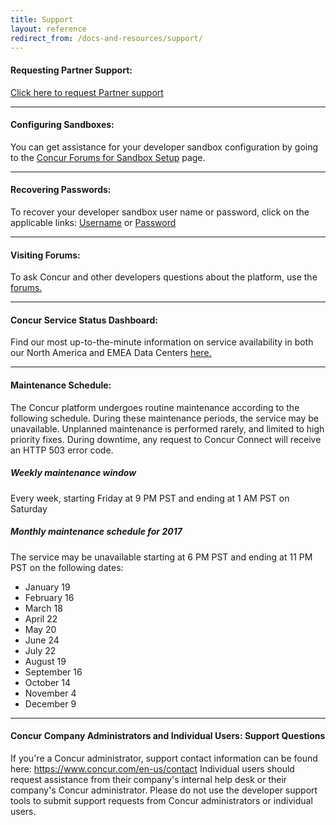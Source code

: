 ```yaml
---
title: Support
layout: reference
redirect_from: /docs-and-resources/support/
---
```


#### Requesting Partner Support:  
[Click here to request Partner support](/tools-support/requesting-partner-support.html)

- - -

#### Configuring Sandboxes:
You can get assistance for your developer sandbox configuration by going to the [Concur Forums for Sandbox Setup][1] page.

- - -

#### Recovering Passwords:
To recover your developer sandbox user name or password, click on the applicable links: [Username][4] or [Password][5]

- - -

#### Visiting Forums:
To ask Concur and other developers questions about the platform, use the <a href="https://forum.developer.concur.com/">forums.</a>

- - -

#### Concur Service Status Dashboard:
Find our most up-to-the-minute information on service availability in both our North America and EMEA Data Centers <a href="http://open.concur.com/" target="-blank">here.</a>

- - -

#### Maintenance Schedule:
The Concur platform undergoes routine maintenance according to the following schedule. During these maintenance periods, the service may be unavailable. Unplanned maintenance is performed rarely, and limited to high priority fixes. During downtime, any request to Concur Connect will receive an HTTP 503 error code.

##### Weekly maintenance window
Every week, starting Friday at 9 PM PST and ending at 1 AM PST on Saturday

##### Monthly maintenance schedule for 2017
The service may be unavailable starting at 6 PM PST and ending at 11 PM PST on the following dates:

* January 19
* February 16
* March 18
* April 22
* May 20
* June 24
* July 22
* August 19
* September 16
* October 14
* November 4
* December 9

---

#### Concur Company Administrators and Individual Users:  Support Questions

If you're a Concur administrator, support contact information can be found here: <https://www.concur.com/en-us/contact>  Individual users should request assistance from their company's internal help desk or their company's Concur administrator.  Please do not use the developer support tools to submit support requests from Concur administrators or individual users.



[1]: https://forum.developer.concur.com/c/sandbox
[2]: https://developer.concur.com/docs-and-resources/forums
[3]: https://na4.salesforce.com/secur/login_portal.jsp?orgId=00D600000007Dq3&portalId=06060000000PrEi
[4]: https://www.concursolutions.com/profile/send_password_hint.asp?txtLoginID=&forgotName=1
[5]: https://www.concursolutions.com/profile/send_password_hint.asp?txtLoginID=&forgotName=0
